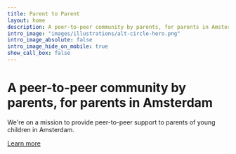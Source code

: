 ```yaml
---
title: Parent to Parent
layout: home
description: A peer-to-peer community by parents, for parents in Amsterdam
intro_image: "images/illustrations/alt-circle-hero.png"
intro_image_absolute: false
intro_image_hide_on_mobile: true
show_call_box: false
---
```


# A peer-to-peer community by parents, for parents in Amsterdam

We're on a mission to provide peer-to-peer support to parents of young children in Amsterdam.

[Learn more](about)